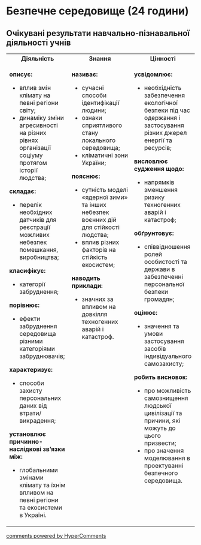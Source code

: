 <div id="hypercomments_widget" class="js-hypercomments-widget invisible"></div>

# Безпечне середовище (24 години)

## Очікувані результати навчально-пізнавальної діяльності учнів

<table>
  <tr>
	<td width="33%" align="center"><b>Діяльність</b></td>
	<td width="33%" align="center"><b>Знання</b></td>
	<td width="33%" align="center"><b>Цінності</b></td>
  </tr>
  <tr>
  <td width="33%" style="vertical-align:top !important;">
    <p><b>описує:</b><br><ul>
    <li>вплив змін клімату на певні регіони світу;</li>
    <li>динаміку зміни агресивності на різних рівнях організації соціуму протягом історії людства;</li>
    </ul>
    <b>складає:</b><br><ul>
    <li>перелік необхідних датчиків для реєстрації можливих небезпек помешкання, виробництва;</li>
    </ul>
    <b>класифікує: </b><br><ul>
    <li>категорії забруднення; </li>
    </ul>
    <b>порівнює: </b><br><ul>
    <li>ефекти забруднення середовища різними категоріями забруднювачів;</li>
    </ul>
    <b>характеризує: </b><br><ul>
    <li>способи захисту персональних даних від втрати/викрадення; </li>
    </ul>
    <b>установлює причинно-наслідкові зв’язки між:</b><br><ul>
    <li>глобальними змінами клімату та їхнім впливом на певні регіони та екосистеми в Україні.</li>
    </ul></p>
  </td>
  <td width="33%" style="vertical-align:top !important;">
    <p><b>називає:</b><br><ul>
    <li>сучасні способи ідентифікації людини; </li>
    <li>ознаки сприятливого стану локального середовища;</li>
    <li>кліматичні зони України;</li>
    </ul>
    <b>пояснює: </b><br><ul>
    <li>сутність моделі «ядерної зими» та інших небезпек воєнних дій для стійкості людства;</li>
    <li>вплив різних факторів на стійкість екосистем;</li>
    </ul>
    <b>наводить приклади: </b><br><ul>
    <li>значних за впливом на довкілля техногенних аварій і катастроф.</li>
    </ul></p>
  </td>
  <td width="33%" style="vertical-align:top !important;">
    <p><b>усвідомлює:</b><br><ul>
    <li>необхідність забезпечення екологічної безпеки під час одержання і застосування різних джерел енергії та ресурсів; </li>
    </ul>
    <b>висловлює судження щодо: </b><br><ul>
    <li>напрямків зменшення ризику техногенних аварій і катастроф;</li>
    </ul>
    <b>обґрунтовує: </b><br><ul>
    <li>співвідношення ролей особистості та держави в забезпеченні персональної безпеки громадян;</li>
    </ul>
    <b>оцінює:</b><br><ul>
    <li>значення та умови застосування засобів індивідуального самозахисту;</li>
    </ul>
    <b>робить висновок:</b><br><ul>
    <li>про можливість самознищення людської цивілізації та причини, які можуть до цього призвести;</li>
    <li>про значення моделювання в проектуванні безпечного середовища.</li>
    </ul></p>
  </td>
  </tr>
</table>

<div class="js-hypercomments-container">
<a href="http://hypercomments.com" class="hc-link" title="comments widget">comments powered by HyperComments</a>
</div>